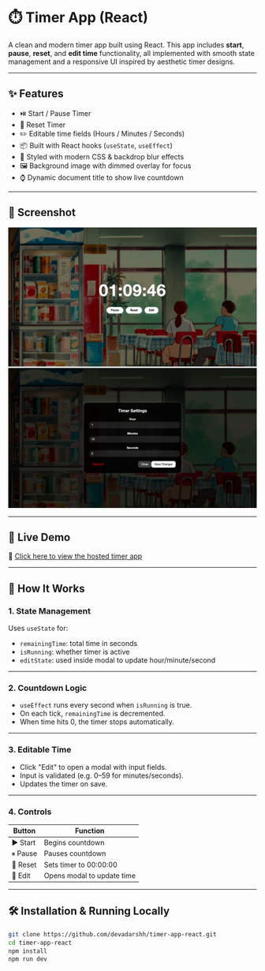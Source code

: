 # ⏱️ Timer App (React)

A clean and modern timer app built using React. This app includes **start**, **pause**, **reset**, and **edit time** functionality, all implemented with smooth state management and a responsive UI inspired by aesthetic timer designs.

---

## ✨ Features

- ⏯️ Start / Pause Timer
- 🔁 Reset Timer
- ✏️ Editable time fields (Hours / Minutes / Seconds)
- 📦 Built with React hooks (`useState`, `useEffect`)
- 💅 Styled with modern CSS & backdrop blur effects
- 🖼️ Background image with dimmed overlay for focus
- ⌚ Dynamic document title to show live countdown

---

## 📸 Screenshot

![Timer App Screenshot](./src/assets/screenshot-1.png)
![Timer App Screenshot](./src/assets/screenshot-2.png)

---

## 🚀 Live Demo

🔗 [Click here to view the hosted timer app](https://timer-app-react-devadarshh.netlify.app/)

---

## 🧠 How It Works

### 1. State Management

Uses `useState` for:

- `remainingTime`: total time in seconds  
- `isRunning`: whether timer is active  
- `editState`: used inside modal to update hour/minute/second

---

### 2. Countdown Logic

- `useEffect` runs every second when `isRunning` is true.
- On each tick, `remainingTime` is decremented.
- When time hits 0, the timer stops automatically.

---

### 3. Editable Time

- Click "Edit" to open a modal with input fields.
- Input is validated (e.g. 0–59 for minutes/seconds).
- Updates the timer on save.

---

### 4. Controls

| Button | Function |
|--------|----------|
| ▶ Start | Begins countdown |
| ⏸ Pause | Pauses countdown |
| 🔄 Reset | Sets timer to 00:00:00 |
| 📝 Edit | Opens modal to update time |

---

## 🛠️ Installation & Running Locally

```bash
git clone https://github.com/devadarshh/timer-app-react.git
cd timer-app-react
npm install
npm run dev
